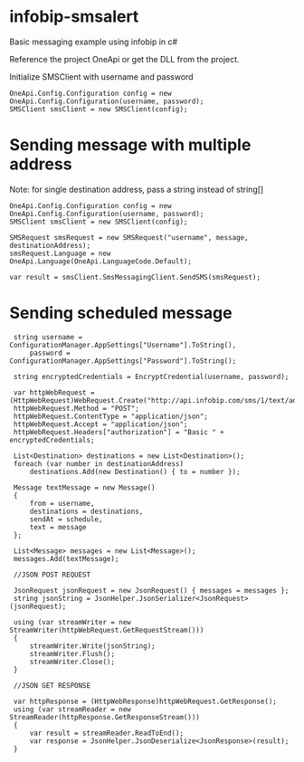 # infobip-smsalert 
Basic messaging example using infobip in c#

Reference the project OneApi or get the DLL from the project.

Initialize SMSClient with username and password

    OneApi.Config.Configuration config = new OneApi.Config.Configuration(username, password);
    SMSClient smsClient = new SMSClient(config);

# Sending message with multiple address
Note: for single destination address, pass a string instead of string[]

    OneApi.Config.Configuration config = new OneApi.Config.Configuration(username, password);
    SMSClient smsClient = new SMSClient(config);

    SMSRequest smsRequest = new SMSRequest("username", message, destinationAddress);
    smsRequest.Language = new OneApi.Language(OneApi.LanguageCode.Default);

    var result = smsClient.SmsMessagingClient.SendSMS(smsRequest);
    
 # Sending scheduled message
 
     string username = ConfigurationManager.AppSettings["Username"].ToString(),
         password = ConfigurationManager.AppSettings["Password"].ToString();

     string encryptedCredentials = EncryptCredential(username, password);

     var httpWebRequest = (HttpWebRequest)WebRequest.Create("http://api.infobip.com/sms/1/text/advanced");
     httpWebRequest.Method = "POST";
     httpWebRequest.ContentType = "application/json";
     httpWebRequest.Accept = "application/json";
     httpWebRequest.Headers["authorization"] = "Basic " + encryptedCredentials;

     List<Destination> destinations = new List<Destination>();
     foreach (var number in destinationAddress)
         destinations.Add(new Destination() { to = number });

     Message textMessage = new Message()
     {
         from = username,
         destinations = destinations,
         sendAt = schedule,
         text = message
     };

     List<Message> messages = new List<Message>();
     messages.Add(textMessage);

     //JSON POST REQUEST

     JsonRequest jsonRequest = new JsonRequest() { messages = messages };
     string jsonString = JsonHelper.JsonSerializer<JsonRequest>(jsonRequest);

     using (var streamWriter = new StreamWriter(httpWebRequest.GetRequestStream()))
     {
         streamWriter.Write(jsonString);
         streamWriter.Flush();
         streamWriter.Close();
     }

     //JSON GET RESPONSE

     var httpResponse = (HttpWebResponse)httpWebRequest.GetResponse();
     using (var streamReader = new StreamReader(httpResponse.GetResponseStream()))
     {
         var result = streamReader.ReadToEnd();
         var response = JsonHelper.JsonDeserialize<JsonResponse>(result);
     }
